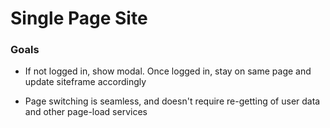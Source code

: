 # Single Page Site

### Goals

- If not logged in, show modal. Once logged in, stay on same page and update siteframe accordingly

- Page switching is seamless, and doesn't require re-getting of user data and other page-load services
